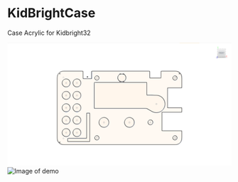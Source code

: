 # KidBrightCase
Case Acrylic for Kidbright32 

![Image of demo](./demo-case.png)
![Image of demo](./demo-2.png)
